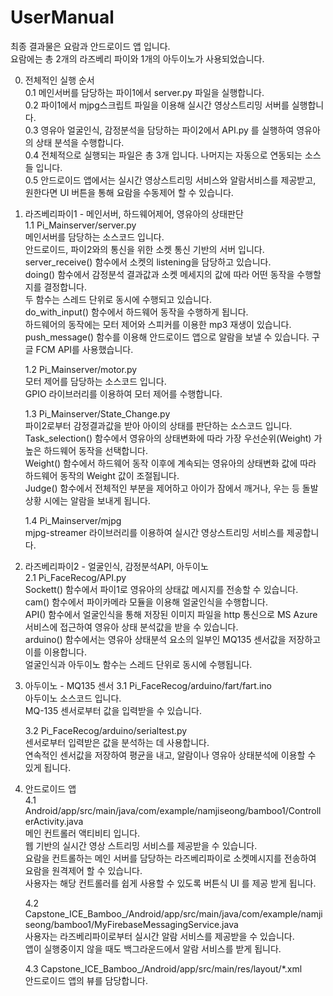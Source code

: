 # UserManual

최종 결과물은 요람과 안드로이드 앱 입니다.<br>
요람에는 총 2개의 라즈베리 파이와 1개의 아두이노가 사용되었습니다.

0. 전체적인 실행 순서<br>
	0.1 메인서버를 담당하는 파이1에서 server.py 파일을 실행합니다.<br>
	0.2 파이1에서 mjpg스크립트 파일을 이용해 실시간 영상스트리밍 서버를 실행합니다.<br>
	0.3 영유아 얼굴인식, 감정분석을 담당하는 파이2에서 API.py 를 실행하여 영유아의 상태 분석을 수행합니다.<br>
	0.4 전체적으로 실행되는 파일은 총 3개 입니다. 나머지는 자동으로 연동되는 소스들 입니다.<br>
	0.5 안드로이드 앱에서는 실시간 영상스트리밍 서비스와 알람서비스를 제공받고, 원한다면 UI 버튼을 통해 요람을 수동제어 할 수 있습니다.

1. 라즈베리파이1 - 메인서버, 하드웨어제어, 영유아의 상태판단<br>
	1.1 Pi_Mainserver/server.py <br>
	메인서버를 담당하는 소스코드 입니다.<br>
	안드로이드, 파이2와의 통신을 위한 소켓 통신 기반의 서버 입니다.<br>
	server_receive() 함수에서 소켓의 listening을 담당하고 있습니다.<br>
	doing() 함수에서 감정분석 결과값과 소켓 메세지의 값에 따라 어떤 동작을 수행할지를 결정합니다.<br>
	두 함수는 스레드 단위로 동시에 수행되고 있습니다.<br>
	do_with_input() 함수에서 하드웨어 동작을 수행하게 됩니다.<br>
	하드웨어의 동작에는 모터 제어와 스피커를 이용한 mp3 재생이 있습니다.<br>
	push_message() 함수를 이용해 안드로이드 앱으로 알람을 보낼 수 있습니다. 구글 FCM API를 사용했습니다.

	1.2 Pi_Mainserver/motor.py<br>
	모터 제어를 담당하는 소스코드 입니다.<br>
	GPIO 라이브러리를 이용하여 모터 제어를 수행합니다.<br>

	1.3 Pi_Mainserver/State_Change.py<br>
	파이2로부터 감정결과값을 받아 아이의 상태를 판단하는 소스코드 입니다.<br>
	Task_selection() 함수에서 영유아의 상태변화에 따라 가장 우선순위(Weight) 가 높은 하드웨어 동작을 선택합니다.<br>
	Weight() 함수에서 하드웨어 동작 이후에 계속되는 영유아의 상태변화 값에 따라 하드웨어 동작의 Weight 값이 조절됩니다.<br>
	Judge() 함수에서 전체적인 부분을 제어하고 아이가 잠에서 깨거나, 우는 등 돌발상황 시에는 알람을 보내게 됩니다.
	
	1.4 Pi_Mainserver/mjpg<br>
	mjpg-streamer 라이브러리를 이용하여 실시간 영상스트리밍 서비스를 제공합니다.

2. 라즈베리파이2 - 얼굴인식, 감정분석API, 아두이노<br>
	2.1 Pi_FaceRecog/API.py<br>
	Sockett() 함수에서 파이1로 영유아의 상태값 메시지를 전송할 수 있습니다.<br>
	cam() 함수에서 파이카메라 모듈을 이용해 얼굴인식을 수행합니다.<br>
	API() 함수에서 얼굴인식을 통해 저장된 이미지 파일을 http 통신으로 MS Azure 서비스에 접근하여 영유아 상태 분석값을 받을 수 있습니다.<br>
	arduino() 함수에서는 영유아 상태분석 요소의 일부인 MQ135 센서값을 저장하고 이를 이용합니다.<br>
	얼굴인식과 아두이노 함수는 스레드 단위로 동시에 수행됩니다.

3. 아두이노 - MQ135 센서
	3.1 Pi_FaceRecog/arduino/fart/fart.ino<br>
	아두이노 소스코드 입니다.<br>
	MQ-135 센서로부터 값을 입력받을 수 있습니다.

	3.2 Pi_FaceRecog/arduino/serialtest.py<br>
	센서로부터 입력받은 값을 분석하는 데 사용합니다.<br>
	연속적인 센서값을 저장하여 평균을 내고, 알람이나 영유아 상태분석에 이용할 수 있게 됩니다.<br>

4. 안드로이드 앱<br>
	4.1 Android/app/src/main/java/com/example/namjiseong/bamboo1/ControllerActivity.java<br>
	메인 컨트롤러 액티비티 입니다.<br>
	웹 기반의 실시간 영상 스트리밍 서비스를 제공받을 수 있습니다.<br>
	요람을 컨트롤하는 메인 서버를 담당하는 라즈베리파이로 소켓메시지를 전송하여 요람을 원격제어 할 수 있습니다.<br>
	사용자는 해당 컨트롤러를 쉽게 사용할 수 있도록 버튼식 UI 를 제공 받게 됩니다.<br>
	
	4.2 Capstone_ICE_Bamboo_/Android/app/src/main/java/com/example/namjiseong/bamboo1/MyFirebaseMessagingService.java<br>
	사용자는 라즈베리파이로부터 실시간 알람 서비스를 제공받을 수 있습니다.<br>
	앱이 실행중이지 않을 때도 백그라운드에서 알람 서비스를 받게 됩니다.<br>
	
	4.3 Capstone_ICE_Bamboo_/Android/app/src/main/res/layout/*.xml<br>
	안드로이드 앱의 뷰를 담당합니다.<br>
